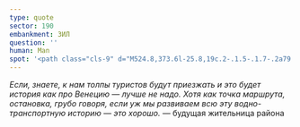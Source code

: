 ```yaml
---
type: quote
sector: 190
embankment: ЗИЛ
question: ''
human: Man
spot: '<path class="cls-9" d="M524.8,373.6l-25.8,19c.2-.1.5-.1.7-.2a79.92,79.92,0,0,0-12.4,12.7l-.2.2c-.5.6-1.1,1.3-1.6,2-1.5,1.8-3,3.7-4.3,5.5,0-.25-.06-.5-.08-.75l.08,0c-.5-5-.8-10.2-1.1-15.7v-.5l-28.4-30.2c-3.2,6.8-2.4,19.7-1.9,26.3l.1.8.3,5.4c.7,11,1.3,21.7,3.27,32h-.07a88.81,88.81,0,0,0,6.8,21.6c2.7,5.9,6,8,12.3,8a26.22,26.22,0,0,0,2.7-.1c8.4-.7,10.5-2.3,16.7-9.4a85.37,85.37,0,0,0,7.8-11.2,117.8,117.8,0,0,1,8.7-12.5c.7-.9,1.4-1.7,2-2.5,5.4-6.7,10.6-13,23.2-13h3.6Z"/><path class="cls-4" d="M539.8,414.9c0-.1-.1-.1-.1-.2l-2-3.5h-4c-12.6,0-17.7,6.3-23.2,13-.6.8-1.3,1.6-2,2.5a117.8,117.8,0,0,0-8.7,12.5,79.16,79.16,0,0,1-7.8,11.2c-6.2,7.1-8.3,8.7-16.7,9.4a25.27,25.27,0,0,1-2.7.1c-6.3,0-9.6-2.1-12.3-8a89,89,0,0,1-7-22.83h0c-1.83-10-2.52-20.36-3.11-31.08l-.3-5.4-.1-.8c-.4-6.9-1.3-20.7,2.4-27.2l-7-1.5c-3.9,8.9-2.9,22-2.4,30,.8,13.1,1.4,25.7,3.7,38h0a98.24,98.24,0,0,0,7.37,23.71c4.6,9.8,11.4,12.7,21.9,11.9,10.8-.9,14.4-3.7,21.4-11.8,6.4-7.4,10.3-16.3,16.6-23.8,6.6-7.9,9.4-12.9,19.9-12.9v.1Z"/>'
---
```

_Если, знаете, к нам толпы туристов будут приезжать и это будет история как про Венецию — лучше не надо. Хотя как точка маршрута, остановка, грубо говоря, если уж мы развиваем всю эту водно-транспортную историю — это хорошо._ — будущая жительница района

